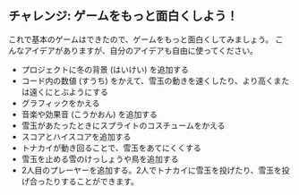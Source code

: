 ## チャレンジ: ゲームをもっと面白くしよう！
これで基本のゲームはできたので、ゲームをもっと面白くしてみましょう。 こんなアイデアがありますが、自分のアイデアも自由に使ってください。

+ プロジェクトに冬の背景 (はいけい) を追加する
+ コード内の数値 (すうち) をかえて、雪玉の動きを速くしたり、より高くまたは遠くにとぶようにする
+ グラフィックをかえる
+ 音楽や効果音 (こうかおん) を追加する
+ 雪玉があたったときにスプライトのコスチュームをかえる
+ スコアとハイスコアを追加する
+ トナカイが動き回ることで、雪玉をあてにくくする
+ 雪玉を止める雪のけっしょうや鳥を追加する
+ 2人目のプレーヤーを追加する。2人でトナカイに雪玉を投げたり、雪玉を投げ合ったりすることができます。
